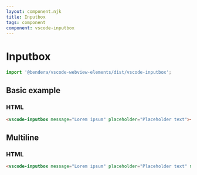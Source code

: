 ```yaml
---
layout: component.njk
title: Inputbox
tags: component
component: vscode-inputbox
---
```


# Inputbox

```typescript
import '@bendera/vscode-webview-elements/dist/vscode-inputbox';
```

## Basic example

<component-preview>
  <vscode-inputbox message="Lorem ipsum" placeholder="Placeholder text"></vscode-inputbox>
</component-preview>

### HTML

```html
<vscode-inputbox message="Lorem ipsum" placeholder="Placeholder text"></vscode-inputbox>
```

## Multiline

<component-preview>
  <vscode-inputbox message="Lorem ipsum" placeholder="Placeholder text" multiline></vscode-inputbox>
</component-preview>

### HTML

```html
<vscode-inputbox message="Lorem ipsum" placeholder="Placeholder text" multiline></vscode-inputbox>
```
